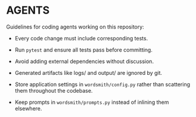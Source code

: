# AGENTS

Guidelines for coding agents working on this repository:

- Every code change must include corresponding tests.
- Run `pytest` and ensure all tests pass before committing.
- Avoid adding external dependencies without discussion.
- Generated artifacts like logs/ and output/ are ignored by git.
- Store application settings in `wordsmith/config.py` rather than
  scattering them throughout the codebase.

- Keep prompts in `wordsmith/prompts.py` instead of inlining them elsewhere.

